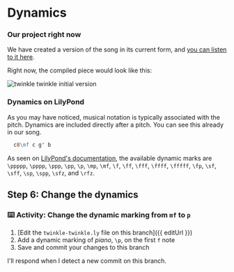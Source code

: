 # Dynamics

### Our project right now

We have created a version of the song in its current form, and [you can listen to it here](https://gitmusical.github.io/notating-twinkle/6-accidental).

Right now, the compiled piece would look like this:

![twinkle twinkle initial version](https://gitmusical.github.io/notating-twinkle/6-accidental.png)

### Dynamics on LilyPond

As you may have noticed, musical notation is typically associated with the pitch. Dynamics are included directly after a pitch. You can see this already in our song.

```ly
  c8\mf c g' b
```

As seen on [LilyPond's documentation](http://lilypond.org/doc/v2.18/Documentation/notation/expressive-marks-attached-to-notes), the available dynamic marks are `\ppppp`, `\pppp`, `\ppp`, `\pp`, `\p`, `\mp`, `\mf`, `\f`, `\ff`, `\fff`, `\ffff`, `\fffff`, `\fp`, `\sf`, `\sff`, `\sp`, `\spp`, `\sfz`, and `\rfz`.

## Step 6: Change the dynamics

### :keyboard: Activity: Change the dynamic marking from `mf` to `p`

1. [Edit the `twinkle-twinkle.ly` file on this branch]({{ editUrl }})
2. Add a dynamic marking of _piano_, `\p`, on the first `f` note
3. Save and commit your changes to this branch

I'll respond when I detect a new commit on this branch.